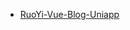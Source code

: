 <!-- docs/_sidebar.md -->

<!-- * [简介](/README) -->
* [RuoYi-Vue-Blog-Uniapp](/RuoYi-Vue-Blog-Uniapp/ "Blog 移动端 博客网站 基于uniapp开发，支持小程序、H5、Android和IOS。")